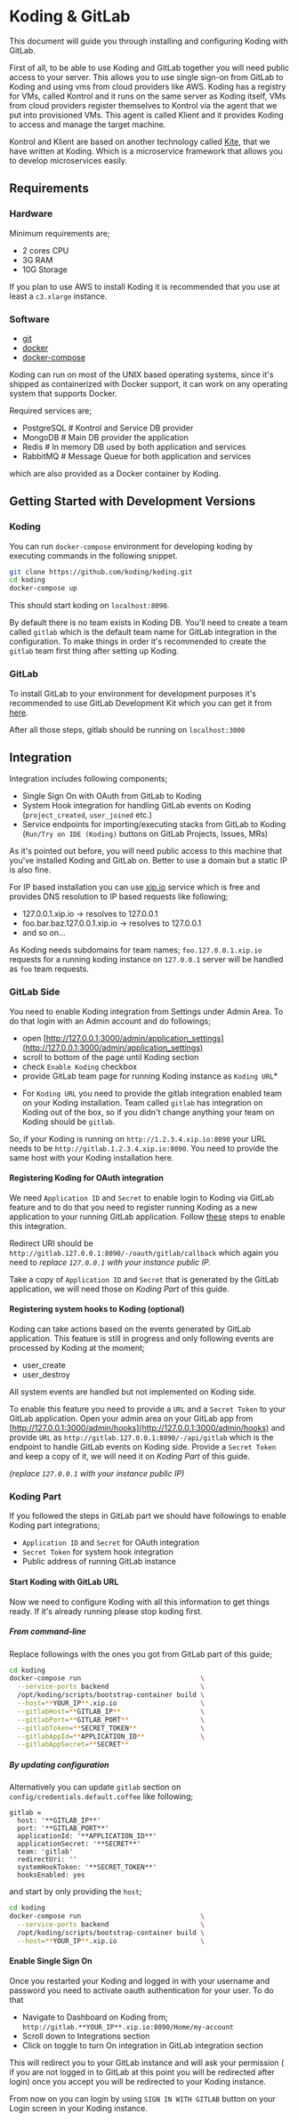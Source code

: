 # Koding & GitLab

This document will guide you through installing and configuring Koding with
GitLab.

First of all, to be able to use Koding and GitLab together you will need public
access to your server. This allows you to use single sign-on from GitLab to
Koding and using vms from cloud providers like AWS. Koding has a registry for
VMs, called Kontrol and it runs on the same server as Koding itself, VMs from
cloud providers register themselves to Kontrol via the agent that we put into
provisioned VMs. This agent is called Klient and it provides Koding to access
and manage the target machine.

Kontrol and Klient are based on another technology called
[Kite](github.com/koding/kite), that we have written at Koding. Which is a
microservice framework that allows you to develop microservices easily.


## Requirements

### Hardware

Minimum requirements are;

  - 2 cores CPU
  - 3G RAM
  - 10G Storage

If you plan to use AWS to install Koding it is recommended that you use at
least a `c3.xlarge` instance.

### Software

  - [git](https://git-scm.com)
  - [docker](https://www.docker.com)
  - [docker-compose](https://www.docker.com/products/docker-compose)

Koding can run on most of the UNIX based operating systems, since it's shipped
as containerized with Docker support, it can work on any operating system that
supports Docker.

Required services are;

  - PostgreSQL # Kontrol and Service DB provider
  - MongoDB    # Main DB provider the application
  - Redis      # In memory DB used by both application and services
  - RabbitMQ   # Message Queue for both application and services

which are also provided as a Docker container by Koding.


## Getting Started with Development Versions


### Koding

You can run `docker-compose` environment for developing koding by
executing commands in the following snippet.

```bash
git clone https://github.com/koding/koding.git
cd koding
docker-compose up
```

This should start koding on `localhost:8090`.

By default there is no team exists in Koding DB. You'll need to create a team
called `gitlab` which is the default team name for GitLab integration in the
configuration. To make things in order it's recommended to create the `gitlab`
team first thing after setting up Koding.


### GitLab

To install GitLab to your environment for development purposes it's recommended
to use GitLab Development Kit which you can get it from
[here](https://gitlab.com/gitlab-org/gitlab-development-kit).

After all those steps, gitlab should be running on `localhost:3000`


## Integration

Integration includes following components;

  - Single Sign On with OAuth from GitLab to Koding
  - System Hook integration for handling GitLab events on Koding
    (`project_created`, `user_joined` etc.)
  - Service endpoints for importing/executing stacks from GitLab to Koding
    (`Run/Try on IDE (Koding)` buttons on GitLab Projects, Issues, MRs)

As it's pointed out before, you will need public access to this machine that
you've installed Koding and GitLab on. Better to use a domain but a static IP
is also fine.

For IP based installation you can use [xip.io](https://xip.io) service which is
free and provides DNS resolution to IP based requests like following;

  - 127.0.0.1.xip.io              -> resolves to 127.0.0.1
  - foo.bar.baz.127.0.0.1.xip.io  -> resolves to 127.0.0.1
  - and so on...

As Koding needs subdomains for team names; `foo.127.0.0.1.xip.io` requests for
a running koding instance on `127.0.0.1` server will be handled as `foo` team
requests.


### GitLab Side

You need to enable Koding integration from Settings under Admin Area. To do
that login with an Admin account and do followings;

 - open [http://127.0.0.1:3000/admin/application_settings](http://127.0.0.1:3000/admin/application_settings)
 - scroll to bottom of the page until Koding section
 - check `Enable Koding` checkbox
 - provide GitLab team page for running Koding instance as `Koding URL`*

* For `Koding URL` you need to provide the gitlab integration enabled team on
your Koding installation. Team called `gitlab` has integration on Koding out
of the box, so if you didn't change anything your team on Koding should be
`gitlab`.

So, if your Koding is running on `http://1.2.3.4.xip.io:8090` your URL needs
to be `http://gitlab.1.2.3.4.xip.io:8090`. You need to provide the same host
with your Koding installation here.


#### Registering Koding for OAuth integration

We need `Application ID` and `Secret` to enable login to Koding via GitLab
feature and to do that you need to register running Koding as a new application
to your running GitLab application. Follow
[these](http://docs.gitlab.com/ce/integration/oauth_provider.html) steps to
enable this integration.

Redirect URI should be `http://gitlab.127.0.0.1:8090/-/oauth/gitlab/callback`
which again you need to _replace `127.0.0.1` with your instance public IP._

Take a copy of `Application ID` and `Secret` that is generated by the GitLab
application, we will need those on _Koding Part_ of this guide.


#### Registering system hooks to Koding (optional)

Koding can take actions based on the events generated by GitLab application.
This feature is still in progress and only following events are processed by
Koding at the moment;

  - user_create
  - user_destroy

All system events are handled but not implemented on Koding side.

To enable this feature you need to provide a `URL` and a `Secret Token` to your
GitLab application. Open your admin area on your GitLab app from
[http://127.0.0.1:3000/admin/hooks](http://127.0.0.1:3000/admin/hooks)
and provide `URL` as `http://gitlab.127.0.0.1:8090/-/api/gitlab` which is the
endpoint to handle GitLab events on Koding side. Provide a `Secret Token` and
keep a copy of it, we will need it on _Koding Part_ of this guide.

_(replace `127.0.0.1` with your instance public IP)_


### Koding Part

If you followed the steps in GitLab part we should have followings to enable
Koding part integrations;

  - `Application ID` and `Secret` for OAuth integration
  - `Secret Token` for system hook integration
  - Public address of running GitLab instance


#### Start Koding with GitLab URL

Now we need to configure Koding with all this information to get things ready.
If it's already running please stop koding first.

##### From command-line

Replace followings with the ones you got from GitLab part of this guide;

```bash
cd koding
docker-compose run                              \
  --service-ports backend                       \
  /opt/koding/scripts/bootstrap-container build \
  --host=**YOUR_IP**.xip.io                     \
  --gitlabHost=**GITLAB_IP**                    \
  --gitlabPort=**GITLAB_PORT**                  \
  --gitlabToken=**SECRET_TOKEN**                \
  --gitlabAppId=**APPLICATION_ID**              \
  --gitlabAppSecret=**SECRET**
```

##### By updating configuration

Alternatively you can update `gitlab` section on
`config/credentials.default.coffee` like following;

```
gitlab =
  host: '**GITLAB_IP**'
  port: '**GITLAB_PORT**'
  applicationId: '**APPLICATION_ID**'
  applicationSecret: '**SECRET**'
  team: 'gitlab'
  redirectUri: ''
  systemHookToken: '**SECRET_TOKEN**'
  hooksEnabled: yes
```

and start by only providing the `host`;

```bash
cd koding
docker-compose run                              \
  --service-ports backend                       \
  /opt/koding/scripts/bootstrap-container build \
  --host=**YOUR_IP**.xip.io                     \
```

#### Enable Single Sign On

Once you restarted your Koding and logged in with your username and password
you need to activate oauth authentication for your user. To do that

 - Navigate to Dashboard on Koding from;
   `http://gitlab.**YOUR_IP**.xip.io:8090/Home/my-account`
 - Scroll down to Integrations section
 - Click on toggle to turn On integration in GitLab integration section

This will redirect you to your GitLab instance and will ask your permission (
if you are not logged in to GitLab at this point you will be redirected after
login) once you accept you will be redirected to your Koding instance.

From now on you can login by using `SIGN IN WITH GITLAB` button on your Login
screen in your Koding instance.
